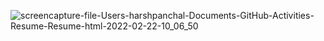 ![screencapture-file-Users-harshpanchal-Documents-GitHub-Activities-Resume-Resume-html-2022-02-22-10_06_50](https://user-images.githubusercontent.com/75268993/155064251-9b44b70f-3bd2-45b8-81d9-666c1289e2e2.png)
